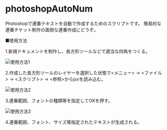 # photoshopAutoNum

Photoshopで連番テキストを自動で作成するためのスクリプトです。
簡易的な連番チケット制作の面倒な連番作成にどうぞ。

■使用方法

1.新規ドキュメントを制作し、長方形ツールなどで適当な四角をつくる。

<img src="http://imgur.com/On3aOBJ.jpg" alt="使用方法1">

2.作成した長方形ツールのレイヤーを選択した状態で<メニュー> → <ファイル> → <スクリプト> → <参照>からjsxを読み込む。

<img src="http://imgur.com/rjPSZvj.jpg" alt="使用方法2">

3.連番範囲、フォントの種類等を指定してOKを押す。

<img src="http://imgur.com/SRuXrNw.jpg" alt="使用方法3">

4.連番範囲、フォント、サイズ等指定されたテキストが生成される。
